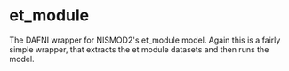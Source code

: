 # et_module

The DAFNI wrapper for NISMOD2's et_module model. Again this is a fairly simple
wrapper, that extracts the et module datasets and then runs the model.
